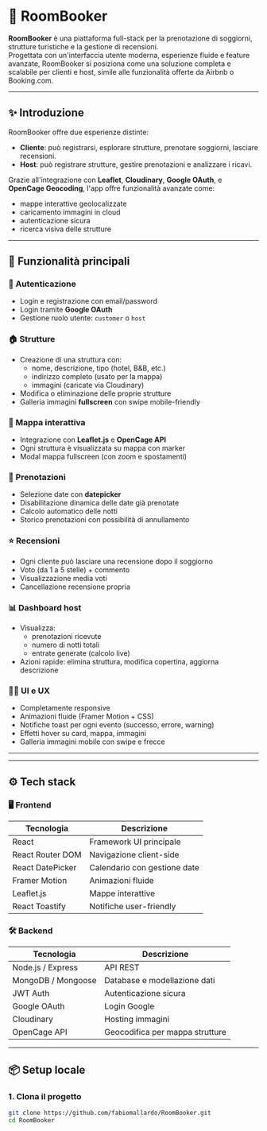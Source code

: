# 🏨 RoomBooker

**RoomBooker** è una piattaforma full-stack per la prenotazione di soggiorni, strutture turistiche e la gestione di recensioni.  
Progettata con un'interfaccia utente moderna, esperienze fluide e feature avanzate, RoomBooker si posiziona come una soluzione completa e scalabile per clienti e host, simile alle funzionalità offerte da Airbnb o Booking.com.

---

## ✨ Introduzione

RoomBooker offre due esperienze distinte:

- **Cliente**: può registrarsi, esplorare strutture, prenotare soggiorni, lasciare recensioni.
- **Host**: può registrare strutture, gestire prenotazioni e analizzare i ricavi.

Grazie all'integrazione con **Leaflet**, **Cloudinary**, **Google OAuth**, e **OpenCage Geocoding**, l'app offre funzionalità avanzate come:
- mappe interattive geolocalizzate
- caricamento immagini in cloud
- autenticazione sicura
- ricerca visiva delle strutture

---

## 🚀 Funzionalità principali

### 👥 Autenticazione
- Login e registrazione con email/password
- Login tramite **Google OAuth**
- Gestione ruolo utente: `customer` o `host`

### 🏠 Strutture
- Creazione di una struttura con:
  - nome, descrizione, tipo (hotel, B&B, etc.)
  - indirizzo completo (usato per la mappa)
  - immagini (caricate via Cloudinary)
- Modifica o eliminazione delle proprie strutture
- Galleria immagini **fullscreen** con swipe mobile-friendly

### 📍 Mappa interattiva
- Integrazione con **Leaflet.js** e **OpenCage API**
- Ogni struttura è visualizzata su mappa con marker
- Modal mappa fullscreen (con zoom e spostamenti)

### 📅 Prenotazioni
- Selezione date con **datepicker**
- Disabilitazione dinamica delle date già prenotate
- Calcolo automatico delle notti
- Storico prenotazioni con possibilità di annullamento

### ⭐ Recensioni
- Ogni cliente può lasciare una recensione dopo il soggiorno
- Voto (da 1 a 5 stelle) + commento
- Visualizzazione media voti
- Cancellazione recensione propria

### 📊 Dashboard host
- Visualizza:
  - prenotazioni ricevute
  - numero di notti totali
  - entrate generate (calcolo live)
- Azioni rapide: elimina struttura, modifica copertina, aggiorna descrizione

### 🧑‍🎨 UI e UX
- Completamente responsive
- Animazioni fluide (Framer Motion + CSS)
- Notifiche toast per ogni evento (successo, errore, warning)
- Effetti hover su card, mappa, immagini
- Galleria immagini mobile con swipe e frecce

---



---

## ⚙️ Tech stack

### 🖥️ Frontend

| Tecnologia         | Descrizione                          |
|--------------------|--------------------------------------|
| React              | Framework UI principale              |
| React Router DOM   | Navigazione client-side              |
| React DatePicker   | Calendario con gestione date         |
| Framer Motion      | Animazioni fluide                    |
| Leaflet.js         | Mappe interattive                    |
| React Toastify     | Notifiche user-friendly              |

### 🛠️ Backend

| Tecnologia         | Descrizione                         |
|--------------------|-------------------------------------|
| Node.js / Express  | API REST                            |
| MongoDB / Mongoose | Database e modellazione dati        |
| JWT Auth           | Autenticazione sicura               |
| Google OAuth       | Login Google                        |
| Cloudinary         | Hosting immagini                    |
| OpenCage API       | Geocodifica per mappa strutture     |

---

## 📦 Setup locale

### 1. Clona il progetto

```bash
git clone https://github.com/fabiomallardo/RoomBooker.git
cd RoomBooker
